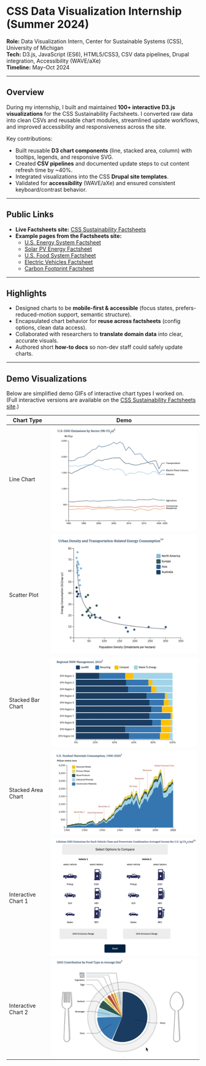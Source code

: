 # CSS Data Visualization Internship (Summer 2024)

**Role:** Data Visualization Intern, Center for Sustainable Systems (CSS), University of Michigan  
**Tech:** D3.js, JavaScript (ES6), HTML5/CSS3, CSV data pipelines, Drupal integration, Accessibility (WAVE/aXe)  
**Timeline:** May–Oct 2024  

---

## Overview
During my internship, I built and maintained **100+ interactive D3.js visualizations** for the CSS Sustainability Factsheets. I converted raw data into clean CSVs and reusable chart modules, streamlined update workflows, and improved accessibility and responsiveness across the site.

Key contributions:
- Built reusable **D3 chart components** (line, stacked area, column) with tooltips, legends, and responsive SVG.  
- Created **CSV pipelines** and documented update steps to cut content refresh time by ~40%.  
- Integrated visualizations into the CSS **Drupal site templates**.  
- Validated for **accessibility** (WAVE/aXe) and ensured consistent keyboard/contrast behavior.  

---

## Public Links
- **Live Factsheets site:** [CSS Sustainability Factsheets](https://css.umich.edu/factsheets)  
- **Example pages from the Factsheets site:**  
  - [U.S. Energy System Factsheet](https://css.umich.edu/publications/factsheets/energy/us-energy-system-factsheet)  
  - [Solar PV Energy Factsheet](https://css.umich.edu/publications/factsheets/energy/solar-pv-energy-factsheet)  
  - [U.S. Food System Factsheet](https://css.umich.edu/publications/factsheets/food/us-food-system-factsheet)  
  - [Electric Vehicles Factsheet](https://css.umich.edu/publications/factsheets/mobility/electric-vehicles-factsheet)  
  - [Carbon Footprint Factsheet](https://css.umich.edu/publications/factsheets/sustainability-indicators/carbon-footprint-factsheet)  

---

## Highlights
- Designed charts to be **mobile-first & accessible** (focus states, prefers-reduced-motion support, semantic structure).  
- Encapsulated chart behavior for **reuse across factsheets** (config options, clean data access).  
- Collaborated with researchers to **translate domain data** into clear, accurate visuals.  
- Authored short **how-to docs** so non-dev staff could safely update charts.  

---

## Demo Visualizations

Below are simplified demo GIFs of interactive chart types I worked on.  
(Full interactive versions are available on the [CSS Sustainability Factsheets site](https://css.umich.edu/factsheets).)

| Chart Type | Demo |
|------------|------|
| Line Chart | ![Line Chart Demo](demo/line-chart.gif) |
| Scatter Plot | ![Scatter Plot Demo](demo/scatter-plot.gif) |
| Stacked Bar Chart | ![Stacked Bar Chart Demo](demo/stacked-bar-chart.gif) |
| Stacked Area Chart | ![Stacked Area Chart Demo](demo/stacked-area-chart.gif) |
| Interactive Chart 1 | ![Interactive Chart 1](demo/interactive-chart-1.gif) |
| Interactive Chart 2 | ![Interactive Chart 2](demo/interactive-chart-2.gif) |
